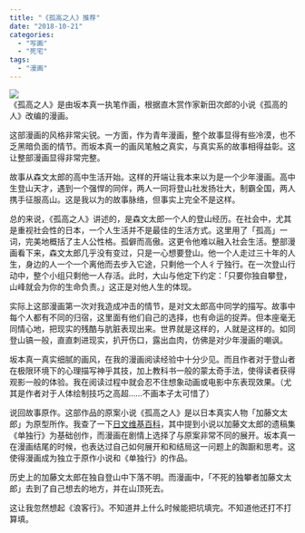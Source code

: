 ```yaml
---
title: "《孤高之人》推荐"
date: "2018-10-21"
categories: 
  - "写画"
  - "死宅"
tags: 
  - "漫画"
---
```


![](https://i0.wp.com/tva1.sinaimg.cn/large/006tNbRwgy1fwg3bdhlazj31kw15cnpe.jpg?ssl=1)  
《孤高之人》是由坂本真一执笔作画，根据直木赏作家新田次郎的小说《孤高的人》改编的漫画。  
  
这部漫画的风格非常尖锐。一方面，作为青年漫画，整个故事显得有些冷漠，也不乏黑暗负面的情节。而坂本真一的画风笔触之真实，与真实系的故事相得益彰。这让整部漫画显得非常完整。

故事从森文太郎的高中生活开始。这样的开端让我本来以为是一个少年漫画。高中生登山天才，遇到一个强悍的同伴，两人一同将登山社发扬壮大，制霸全国，两人携手征服高山。这是我以为的故事脉络，但事实上完全不是这样。

总的来说，《孤高之人》讲述的，是森文太郎一个人的登山经历。在社会中，尤其是重视社会性的日本，一个人生活并不是最佳的生活方式。这里用了「孤高」一词，完美地概括了主人公性格。孤僻而高傲。这更令他难以融入社会生活。整部漫画看下来，森文太郎几乎没有变过，只是一心想要登山。他一个人走过三十年的人生，身边的人一个一个离他而去步入它途，只剩他一个人彳亍独行。在一次登山行动中，整个小组只剩他一人存活。此时，大山与他定下约定：「只要你独自攀登，山峰就会为你的生命负责。」这正是对他人生的体现。

实际上这部漫画第一次对我造成冲击的情节，是对文太郎高中同学的描写。故事中每个人都有不同的归宿，这里面有他们自己的选择，也有命运的捉弄。但本座毫无同情心地，把现实的残酷与肮脏表现出来。世界就是这样的，人就是这样的。如同登山镐一般，直直刺进现实，扒开伤口，露出血肉，仿佛是对少年漫画的嘲讽。

坂本真一真实细腻的画风，在我的漫画阅读经验中十分少见。而且作者对于登山者在极限环境下的心理描写神乎其技，加上教科书一般的蒙太奇手法，使得读者获得观影一般的体验。我在阅读过程中就会忍不住想象动画或电影中东表现效果。（尤其是作者对于人体绘制技巧之高超……不画本子太可惜了）

说回故事原作。这部作品的原案小说《孤高之人》是以日本真实人物「加藤文太郎」为原型所作。我查了一下[日文维基百科](https://ja.wikipedia.org/wiki/孤高の人)，其中提到小说以加藤文太郎的遗稿集《单独行》为基础创作，而漫画在剧情上选择了与原案非常不同的展开。坂本真一在漫画结尾的时候，也表达过自己如何展开和和结局这一问题上的踟蹰和思考。这使得漫画成为独立于原作小说和《单独行》的作品。

历史上的加藤文太郎在独自登山中下落不明。而漫画中，「不死的独攀者加藤文太郎」去到了自己想去的地方，并在山顶死去。

这让我忽然想起《浪客行》。不知道井上什么时候能把坑填完。不知道他还打不打算填。
